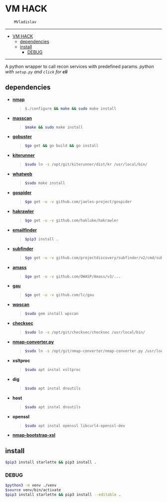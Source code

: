 # VM HACK

```sh
    MVladislav
```

---

- [VM HACK](#vm-hack)
  - [dependencies](#dependencies)
  - [install](#install)
    - [DEBUG](#debug)

---

A python wrapper to call recon services with predefined params.
_python with `setup.py` and `click` for **cli**_

## dependencies

- **[nmap](https://github.com/nmap/nmap.git)**
  > ```sh
  > $./configure && make && sudo make install
  > ```
- **[masscan](https://github.com/robertdavidgraham/masscan.git)**
  > ```sh
  > $make && sudo make install
  > ```
- **[gobuster](https://github.com/OJ/gobuster.git)**
  > ```sh
  > $go get && go build && go install
  > ```
- **[kiterunner](https://github.com/assetnote/kiterunner.git)**
  > ```sh
  > $sudo ln -s /opt/git/kiterunner/dist/kr /usr/local/bin/
  > ```
- **[whatweb](https://github.com/urbanadventurer/WhatWeb.git)**
  > ```sh
  > $sudo make install
  > ```
- **[gospider](https://github.com/jaeles-project/gospider.git)**
  > ```sh
  > $go get -u -v github.com/jaeles-project/gospider
  > ```
- **[hakrawler](https://github.com/hakluke/hakrawler.git)**
  > ```sh
  > $go get -u -v github.com/hakluke/hakrawler
  > ```
- **[emailfinder](https://github.com/Josue87/EmailFinder.git)**
  > ```sh
  > $pip3 install .
  > ```
- **[subfinder](https://github.com/projectdiscovery/subfinder.git)**
  > ```sh
  > $go get -u -v github.com/projectdiscovery/subfinder/v2/cmd/subfinder
  > ```
- **[amass](https://github.com/OWASP/Amass.git)**
  > ```sh
  > $go get -u -v github.com/OWASP/Amass/v3/...
  > ```
- **[gau](https://github.com/lc/gau.git)**
  > ```sh
  > $go get -u -v github.com/lc/gau
  > ```
- **[wpscan](https://github.com/wpscanteam/wpscan.git)**
  > ```sh
  > $sudo gem install wpscan
  > ```
- **[checksec](https://github.com/slimm609/checksec.sh.git)**
  > ```sh
  > $sudo ln -s /opt/git/checksec/checksec /usr/local/bin/
  > ```
- **[nmap-converter.py](https://github.com/mrschyte/nmap-converter.git)**
  > ```sh
  > $sudo ln -s /opt/git/nmap-converter/nmap-converter.py /usr/local/bin/
  > ```
- **xsltproc**
  > ```sh
  > $sudo apt instal xsltproc
  > ```
- **dig**
  > ```sh
  > $sudo apt instal dnsutils
  > ```
- **host**
  > ```sh
  > $sudo apt instal dnsutils
  > ```
- **openssl**
  > ```sh
  > $sudo apt instal openssl libcurl4-openssl-dev
  > ```
- **[nmap-bootstrap-xsl](https://github.com/honze-net/nmap-bootstrap-xsl.git)**

## install

```sh
$pip3 install starlette && pip3 install .
```

### DEBUG

```sh
$python3 -m venv ./venv
$source venv/bin/activate
$pip3 install starlette && pip3 install --editable .
```
